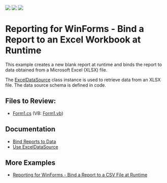 <!-- default badges list -->
![](https://img.shields.io/endpoint?url=https://codecentral.devexpress.com/api/v1/VersionRange/128598617/23.1.3%2B)
[![](https://img.shields.io/badge/Open_in_DevExpress_Support_Center-FF7200?style=flat-square&logo=DevExpress&logoColor=white)](https://supportcenter.devexpress.com/ticket/details/T311954)
[![](https://img.shields.io/badge/📖_How_to_use_DevExpress_Examples-e9f6fc?style=flat-square)](https://docs.devexpress.com/GeneralInformation/403183)
<!-- default badges end -->
# Reporting for WinForms - Bind a Report to an Excel Workbook at Runtime

This example creates a new blank report at runtime and binds the report to data obtained from a Microsoft Excel (XLSX) file.

The [ExcelDataSource](https://docs.devexpress.com/CoreLibraries/DevExpress.DataAccess.Excel.ExcelDataSource) class instance is used to retrieve data from an XLSX file. The data source schema is defined in code.

## Files to Review:

* [Form1.cs](./CS/BindingReportToExcelWorkbook/Form1.cs) (VB: [Form1.vb](./VB/BindingReportToExcelWorkbook/Form1.vb))

## Documentation

- [Bind Reports to Data](https://docs.devexpress.com/XtraReports/15034/detailed-guide-to-devexpress-reporting/bind-reports-to-data)
- [Use ExcelDataSource](https://docs.devexpress.com/CoreLibraries/403660/devexpress-data-library/data-sources/use-excel-data-source)

## More Examples

- [Reporting for WinForms - Bind a Report to a CSV File at Runtime](https://github.com/DevExpress-Examples/reporting-winforms-bind-to-csv-file)

